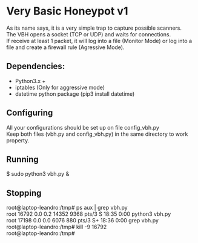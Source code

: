 # Very Basic Honeypot v1

As its name says, it is a very simple trap to capture possible scanners. <br>
The VBH opens a socket (TCP or UDP) and waits for connections. <br>
If receive at least 1 packet, it will log into a file (Monitor Mode) or log into a file and create a firewall rule (Agressive Mode). <br>

## Dependencies:

* Python3.x +
* iptables (Only for aggressive mode)
* datetime python package (pip3 install datetime) <br>

## Configuring
All your configurations should be set up on file config_vbh.py <br>
Keep both files (vbh.py and config_vbh.py) in the same directory to work property. <br>

## Running
$ sudo python3 vbh.py &<br>

## Stopping
root@laptop-leandro:/tmp# ps aux | grep vbh.py <br>
root     16792  0.0  0.2  14352  9368 pts/3    S    18:35   0:00 python3 vbh.py <br>
root     17198  0.0  0.0   6076   880 pts/3    S+   18:36   0:00 grep vbh.py <br>
root@laptop-leandro:/tmp# kill -9 16792 <br>
root@laptop-leandro:/tmp#  <br>


